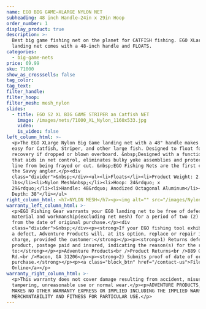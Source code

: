 ```yaml
---
name: EGO BIG GAME—XLARGE NYLON NET
subheading: 48 inch Handle—24in x 29in Hoop
order_number: 1
display_product: true
description: >-
  Best big game fishing net on the planet for CATFISH fishing. EGO XLarge Nylon
  landing net comes with a 48-inch handle and FLOATS.
categories:
  - big-game-nets
price: 69.99
sku: 71000
show_as_crosssells: false
tag_color:
tag_text:
filter_handle:
filter_hoop:
filter_mesh: mesh_nylon
slides:
  - title: EGO S2 XL BIG GAME STRIPER an Catfish NET
    image: /images/nets/71000_XL_Nylon_1160x533.jpg
    video:
    is_video: false
left_column_html: >-
  <p>The EGO XLarge Nylon Big Game landing net with a 48" handle makes fishing
  easy for Catfish, Striper, and other large fish. Designed to float for easy
  recovery if dropped or blown overboard. &nbsp;Designed with a functional grip
  that aids in net control, eliminates bulky yoke assemblies and protects mono
  line from being frayed or cut. &nbsp;EGO Fishing Nets are the first choice for
  the Savvy angler.</p><div
  class="divider">&nbsp;</div><ul><li>Floats</li><li>Product Weight: 2.5
  lbs</li><li>Nylon Mesh&nbsp;</li><li>Hoop: 24&rdquo; x
  29&rdquo;</li><li>Handle: 48&rdquo; Anodized Octagonal Aluminum</li><li>Bag
  Depth: 38"</li></ul>
right_column_html: <h7>NYLON MESH</h7><p><img alt="" src="/images/Nylon_400x150.jpg" /></p>
warranty_left_column_html: >-
  <p>EGO Fishing Gear warrants your EGO landing net to be free of defects in
  material and workmanship(excluding net mesh) for a period of two (2) years
  from the date of original purchase.</p><div
  class="divider">&nbsp;</div><p><strong>If your EGO fishing tool exhibits such
  a defect, Adventure Products will, at its option, replace or repair it without
  charge, provided the customer:</strong></p><p><strong>1) Returns defective
  product, postage paid and insured, indicating the reason(s) for the return
  to:</strong></p><p>Adventure Products<br />Product Returns<br />889 Guy Paine
  Rd.<br />Macon, GA 31206</p><p><strong>2) Submits proof of date of original
  purchase.</strong></p><p><a class="block_btn" href="/contact-us">File Claim
  Online</a></p>
warranty_right_column_html: >-
  <p>This warranty does not cover damage resulting from accident, misuse, abuse,
  tampering, unreasonable use or normal wear.</p><p>ADVENTURE PRODUCTS, INC.
  MAKES NO OTHER WARRANTY EXPRESS OR IMPLIED INCLUDING THE IMPLIED WARRANTIES OF
  MERCHANTABILITY AND FITNESS FOR PARTICULAR USE.</p>
---
```


